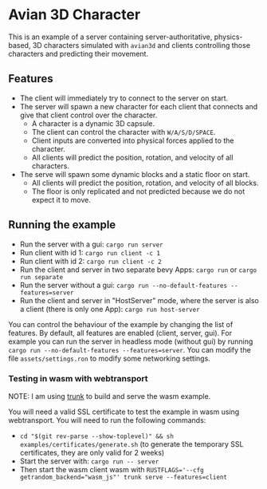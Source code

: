 # Avian 3D Character

This is an example of a server containing server-authoritative, physics-based, 3D characters simulated with `avian3d` and clients controlling those characters and predicting their movement.

## Features

* The client will immediately try to connect to the server on start.
* The server will spawn a new character for each client that connects and give that client control over the character.
  * A character is a dynamic 3D capsule.
  * The client can control the character with `W/A/S/D/SPACE`.
  * Client inputs are converted into physical forces applied to the character.
  * All clients will predict the position, rotation, and velocity of all characters.
* The serve will spawn some dynamic blocks and a static floor on start.
  * All clients will predict the position, rotation, and velocity of all blocks.
  * The floor is only replicated and not predicted because we do not expect it to move.

## Running the example

- Run the server with a gui: `cargo run server`
- Run client with id 1: `cargo run client -c 1`
- Run client with id 2: `cargo run client -c 2`
- Run the client and server in two separate bevy Apps: `cargo run` or `cargo run separate`
- Run the server without a gui: `cargo run --no-default-features --features=server`
- Run the client and server in "HostServer" mode, where the server is also a client (there is only one App): `cargo run host-server`

You can control the behaviour of the example by changing the list of features. By default, all features are enabled (client, server, gui).
For example you can run the server in headless mode (without gui) by running `cargo run --no-default-features --features=server`.
You can modify the file `assets/settings.ron` to modify some networking settings.

### Testing in wasm with webtransport

NOTE: I am using [trunk](https://trunkrs.dev/) to build and serve the wasm example.

You will need a valid SSL certificate to test the example in wasm using webtransport. You will need to run the following
commands:
- `cd "$(git rev-parse --show-toplevel)" && sh examples/certificates/generate.sh` (to generate the temporary SSL
  certificates, they are only valid for 2 weeks)
- Start the server with: `cargo run -- server`
- Then start the wasm client wasm with ``RUSTFLAGS='--cfg getrandom_backend="wasm_js"' trunk serve --features=client``
